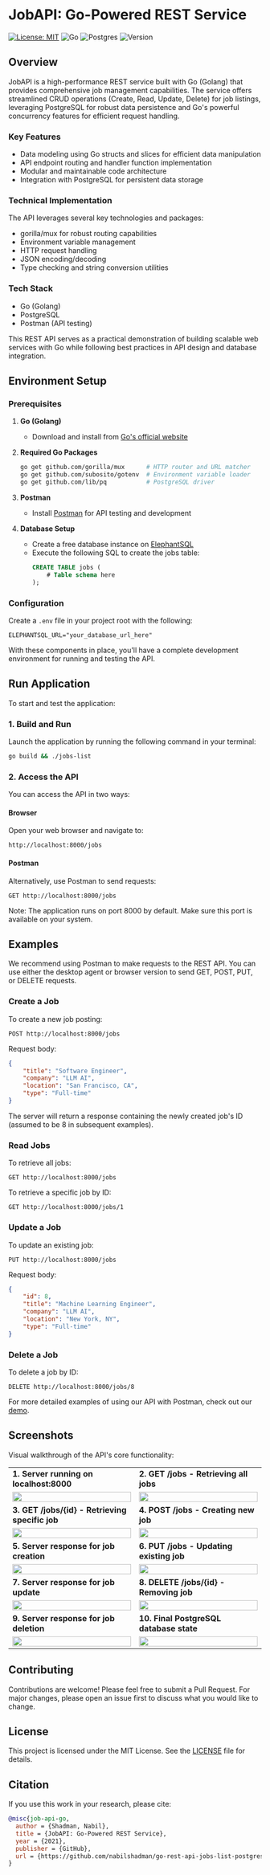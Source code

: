 # JobAPI: Go-Powered REST Service


[![License: MIT](https://img.shields.io/badge/License-MIT-yellow.svg)](https://opensource.org/licenses/MIT)
![Go](https://img.shields.io/badge/go-%2300ADD8.svg?style=flat&logo=go&logoColor=white)
![Postgres](https://img.shields.io/badge/postgres-%23316192.svg?style=flat&logo=postgresql&logoColor=white)
![Version](https://img.shields.io/badge/version-1.0.0-blue.svg)

## Overview

JobAPI is a high-performance REST service built with Go (Golang) that provides comprehensive job management capabilities. The service offers streamlined CRUD operations (Create, Read, Update, Delete) for job listings, leveraging PostgreSQL for robust data persistence and Go's powerful concurrency features for efficient request handling.

### Key Features
- Data modeling using Go structs and slices for efficient data manipulation
- API endpoint routing and handler function implementation
- Modular and maintainable code architecture
- Integration with PostgreSQL for persistent data storage

### Technical Implementation
The API leverages several key technologies and packages:
- gorilla/mux for robust routing capabilities
- Environment variable management
- HTTP request handling
- JSON encoding/decoding
- Type checking and string conversion utilities

### Tech Stack
- Go (Golang)
- PostgreSQL
- Postman (API testing)

This REST API serves as a practical demonstration of building scalable web services with Go while following best practices in API design and database integration.

## Environment Setup

### Prerequisites
1. **Go (Golang)**
   - Download and install from [Go's official website](https://go.dev/doc/install)

2. **Required Go Packages**
   ```bash
   go get github.com/gorilla/mux      # HTTP router and URL matcher
   go get github.com/subosito/gotenv  # Environment variable loader
   go get github.com/lib/pq           # PostgreSQL driver
   ```

3. **Postman**
   - Install [Postman](https://www.postman.com/) for API testing and development

4. **Database Setup**
   - Create a free database instance on [ElephantSQL](https://www.elephantsql.com/)
   - Execute the following SQL to create the jobs table:
     ```sql
     CREATE TABLE jobs (
         # Table schema here
     );
     ```

### Configuration
Create a `.env` file in your project root with the following:
```env
ELEPHANTSQL_URL="your_database_url_here"
```

With these components in place, you'll have a complete development environment for running and testing the API.

## Run Application

To start and test the application:

### 1. Build and Run

Launch the application by running the following command in your terminal:

```bash
go build && ./jobs-list
```

### 2. Access the API

You can access the API in two ways:

#### Browser
Open your web browser and navigate to:
```
http://localhost:8000/jobs
```

#### Postman
Alternatively, use Postman to send requests:
```http
GET http://localhost:8000/jobs
```

Note: The application runs on port 8000 by default. Make sure this port is available on your system.


## Examples

We recommend using Postman to make requests to the REST API. You can use either the desktop agent or browser version to send GET, POST, PUT, or DELETE requests.

### Create a Job

To create a new job posting:

```http
POST http://localhost:8000/jobs
```

Request body:
```json
{
    "title": "Software Engineer",
    "company": "LLM AI",
    "location": "San Francisco, CA",
    "type": "Full-time"
}
```

The server will return a response containing the newly created job's ID (assumed to be 8 in subsequent examples).

### Read Jobs

To retrieve all jobs:

```http
GET http://localhost:8000/jobs
```

To retrieve a specific job by ID:

```http
GET http://localhost:8000/jobs/1
```

### Update a Job

To update an existing job:

```http
PUT http://localhost:8000/jobs
```

Request body:
```json
{
    "id": 8,
    "title": "Machine Learning Engineer",
    "company": "LLM AI",
    "location": "New York, NY",
    "type": "Full-time"
}
```

### Delete a Job

To delete a job by ID:

```http
DELETE http://localhost:8000/jobs/8
```

For more detailed examples of using our API with Postman, check out our [demo](https://github.com/nabilshadman/go-rest-api-jobs-list-postgres/tree/main/demo).


## Screenshots

Visual walkthrough of the API's core functionality:

<table width="100%">
<tr>
<td width="50%"><strong>1. Server running on localhost:8000</strong></td>
<td width="50%"><strong>2. GET /jobs - Retrieving all jobs</strong></td>
</tr>
<tr>
<td><img src="./demo/0_jobs-list_server_running.jpg" width="100%"></td>
<td><img src="./demo/1_jobs-list_getjobs.jpg" width="100%"></td>
</tr>
<tr>
<td><strong>3. GET /jobs/{id} - Retrieving specific job</strong></td>
<td><strong>4. POST /jobs - Creating new job</strong></td>
</tr>
<tr>
<td><img src="./demo/2_jobs-list_getjob.jpg" width="100%"></td>
<td><img src="./demo/3_jobs-list_addjob_0.jpg" width="100%"></td>
</tr>
<tr>
<td><strong>5. Server response for job creation</strong></td>
<td><strong>6. PUT /jobs - Updating existing job</strong></td>
</tr>
<tr>
<td><img src="./demo/4_jobs-list_addjob_1.jpg" width="100%"></td>
<td><img src="./demo/5_jobs-list_updatejob_0.jpg" width="100%"></td>
</tr>
<tr>
<td><strong>7. Server response for job update</strong></td>
<td><strong>8. DELETE /jobs/{id} - Removing job</strong></td>
</tr>
<tr>
<td><img src="./demo/6_jobs-list_updatejob_1.jpg" width="100%"></td>
<td><img src="./demo/7_jobs-list_removejob_0.jpg" width="100%"></td>
</tr>
<tr>
<td><strong>9. Server response for job deletion</strong></td>
<td><strong>10. Final PostgreSQL database state</strong></td>
</tr>
<tr>
<td><img src="./demo/8_jobs-list_removejob_1.jpg" width="100%"></td>
<td><img src="./demo/9_jobs-list_postgres_latest_state.jpg" width="100%"></td>
</tr>
</table>

## Contributing

Contributions are welcome! Please feel free to submit a Pull Request. For major changes, please open an issue first to discuss what you would like to change.

## License

This project is licensed under the MIT License. See the [LICENSE](./LICENSE.txt) file for details.

## Citation  
If you use this work in your research, please cite:  

```bibtex  
@misc{job-api-go,
  author = {Shadman, Nabil},
  title = {JobAPI: Go-Powered REST Service},
  year = {2021},
  publisher = {GitHub},
  url = {https://github.com/nabilshadman/go-rest-api-jobs-list-postgres}
}
```
